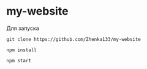 # my-website


Для запуска

`git clone https://github.com/Zhenka133/my-website`

`npm install`

`npm start`
